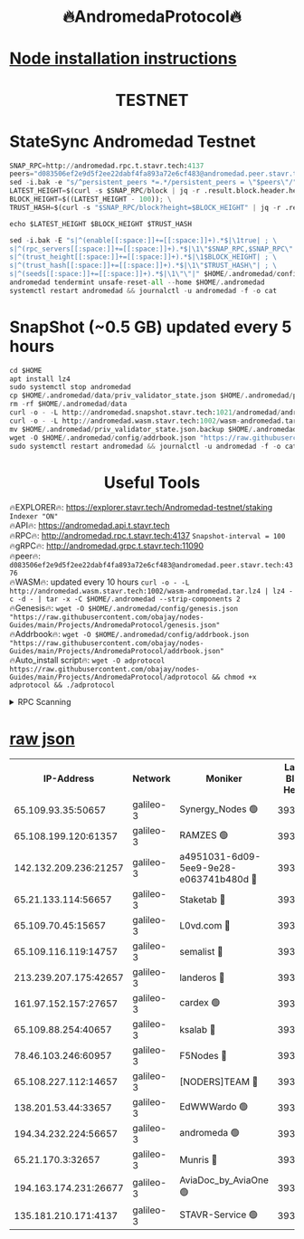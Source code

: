 <h1 align="center"> 🔥AndromedaProtocol🔥</h1>

[Node installation instructions](https://github.com/obajay/nodes-Guides/tree/main/Projects/AndromedaProtocol)
=

<h1 align="center"> TESTNET</h1>

# StateSync Andromedad Testnet
```python
SNAP_RPC=http://andromedad.rpc.t.stavr.tech:4137
peers="d083506ef2e9d5f2ee22dabf4fa893a72e6cf483@andromedad.peer.stavr.tech:4376"
sed -i.bak -e "s/^persistent_peers *=.*/persistent_peers = \"$peers\"/" $HOME/.andromedad/config/config.toml
LATEST_HEIGHT=$(curl -s $SNAP_RPC/block | jq -r .result.block.header.height); \
BLOCK_HEIGHT=$((LATEST_HEIGHT - 100)); \
TRUST_HASH=$(curl -s "$SNAP_RPC/block?height=$BLOCK_HEIGHT" | jq -r .result.block_id.hash)

echo $LATEST_HEIGHT $BLOCK_HEIGHT $TRUST_HASH

sed -i.bak -E "s|^(enable[[:space:]]+=[[:space:]]+).*$|\1true| ; \
s|^(rpc_servers[[:space:]]+=[[:space:]]+).*$|\1\"$SNAP_RPC,$SNAP_RPC\"| ; \
s|^(trust_height[[:space:]]+=[[:space:]]+).*$|\1$BLOCK_HEIGHT| ; \
s|^(trust_hash[[:space:]]+=[[:space:]]+).*$|\1\"$TRUST_HASH\"| ; \
s|^(seeds[[:space:]]+=[[:space:]]+).*$|\1\"\"|" $HOME/.andromedad/config/config.toml
andromedad tendermint unsafe-reset-all --home $HOME/.andromedad
systemctl restart andromedad && journalctl -u andromedad -f -o cat
```
# SnapShot (~0.5 GB) updated every 5 hours
```python
cd $HOME
apt install lz4
sudo systemctl stop andromedad
cp $HOME/.andromedad/data/priv_validator_state.json $HOME/.andromedad/priv_validator_state.json.backup
rm -rf $HOME/.andromedad/data
curl -o - -L http://andromedad.snapshot.stavr.tech:1021/andromedad/andromedad-snap.tar.lz4 | lz4 -c -d - | tar -x -C $HOME/.andromedad --strip-components 2
curl -o - -L http://andromedad.wasm.stavr.tech:1002/wasm-andromedad.tar.lz4 | lz4 -c -d - | tar -x -C $HOME/.andromedad --strip-components 2
mv $HOME/.andromedad/priv_validator_state.json.backup $HOME/.andromedad/data/priv_validator_state.json
wget -O $HOME/.andromedad/config/addrbook.json "https://raw.githubusercontent.com/obajay/nodes-Guides/main/Projects/AndromedaProtocol/addrbook.json"
sudo systemctl restart andromedad && journalctl -u andromedad -f -o cat
```
 <h1 align="center"> Useful Tools</h1>

🔥EXPLORER🔥:    https://explorer.stavr.tech/Andromedad-testnet/staking            `Indexer "ON"` \
🔥API🔥:         https://andromedad.api.t.stavr.tech \
🔥RPC🔥:         http://andromedad.rpc.t.stavr.tech:4137                  `Snapshot-interval = 100` \
🔥gRPC🔥:        http://andromedad.grpc.t.stavr.tech:11090 \
🔥peer🔥:        `d083506ef2e9d5f2ee22dabf4fa893a72e6cf483@andromedad.peer.stavr.tech:4376` \
🔥WASM🔥: updated every 10 hours `curl -o - -L http://andromedad.wasm.stavr.tech:1002/wasm-andromedad.tar.lz4 | lz4 -c -d - | tar -x -C $HOME/.andromedad --strip-components 2` \
🔥Genesis🔥: `wget -O $HOME/.andromedad/config/genesis.json "https://raw.githubusercontent.com/obajay/nodes-Guides/main/Projects/AndromedaProtocol/genesis.json"` \
🔥Addrbook🔥: `wget -O $HOME/.andromedad/config/addrbook.json "https://raw.githubusercontent.com/obajay/nodes-Guides/main/Projects/AndromedaProtocol/addrbook.json"` \
🔥Auto_install script🔥: `wget -O adprotocol https://raw.githubusercontent.com/obajay/nodes-Guides/main/Projects/AndromedaProtocol/adprotocol && chmod +x adprotocol && ./adprotocol`



<details>
<summary>RPC Scanning</summary>

<h2 align="center"> We scan nodes in real time every 4 hours. And we provide the final result of RPC endpoints.
We cannot influence the operation of these nodes in any way. </h2>


```python
If Voting Power is higher than 0 --> then the Node is a validator of the network and may be subject to attack and be a potential threat to the chain.
```
```python
We marked such validators with a red symbol
```

</details>

[raw json](https://rpc-check.androt.stavr.tech/androt/rpcandrot_result.json)
=

<table><tr><th>IP-Address</th><th>Network</th><th>Moniker</th><th>Latest Block Height</th><th>Earliest Block Height</th><th>Catching Up</th><th>Voting Power</th><th>Scan Time</th></tr><tr><td>65.109.93.35:50657</td><td>galileo-3</td><td>Synergy_Nodes 🟢</td><td>3938938</td><td>0</td><td>False</td><td>0</td><td>2023-11-23T16:56:40.159680751UTC</td></tr><tr><td>65.108.199.120:61357</td><td>galileo-3</td><td>RAMZES 🟢</td><td>3938934</td><td>1</td><td>False</td><td>0</td><td>2023-11-23T16:56:19.766730716UTC</td></tr><tr><td>142.132.209.236:21257</td><td>galileo-3</td><td>a4951031-6d09-5ee9-9e28-e063741b480d 🔴</td><td>3938937</td><td>1</td><td>False</td><td>3</td><td>2023-11-23T16:56:35.221506477UTC</td></tr><tr><td>65.21.133.114:56657</td><td>galileo-3</td><td>Staketab 🔴</td><td>3938938</td><td>90001</td><td>False</td><td>2</td><td>2023-11-23T16:56:41.139659064UTC</td></tr><tr><td>65.109.70.45:15657</td><td>galileo-3</td><td>L0vd.com 🔴</td><td>3938938</td><td>659001</td><td>False</td><td>3</td><td>2023-11-23T16:56:39.791932880UTC</td></tr><tr><td>65.109.116.119:14757</td><td>galileo-3</td><td>semalist 🔴</td><td>3938934</td><td>2228721</td><td>False</td><td>1318</td><td>2023-11-23T16:56:12.272704131UTC</td></tr><tr><td>213.239.207.175:42657</td><td>galileo-3</td><td>landeros 🔴</td><td>3938932</td><td>2642001</td><td>False</td><td>72</td><td>2023-11-23T16:56:00.701840574UTC</td></tr><tr><td>161.97.152.157:27657</td><td>galileo-3</td><td>cardex 🟢</td><td>3938938</td><td>2945323</td><td>False</td><td>0</td><td>2023-11-23T16:56:40.522681148UTC</td></tr><tr><td>65.109.88.254:40657</td><td>galileo-3</td><td>ksalab 🔴</td><td>3938934</td><td>3000356</td><td>False</td><td>31921</td><td>2023-11-23T16:56:13.303306112UTC</td></tr><tr><td>78.46.103.246:60957</td><td>galileo-3</td><td>F5Nodes 🔴</td><td>3938938</td><td>3057001</td><td>False</td><td>24</td><td>2023-11-23T16:56:40.768683855UTC</td></tr><tr><td>65.108.227.112:14657</td><td>galileo-3</td><td>[NODERS]TEAM 🔴</td><td>3938932</td><td>3176323</td><td>False</td><td>959616</td><td>2023-11-23T16:56:01.030230096UTC</td></tr><tr><td>138.201.53.44:33657</td><td>galileo-3</td><td>EdWWWardo 🟢</td><td>3938927</td><td>3406335</td><td>False</td><td>0</td><td>2023-11-23T16:56:05.516191050UTC</td></tr><tr><td>194.34.232.224:56657</td><td>galileo-3</td><td>andromeda 🟢</td><td>3938934</td><td>3838934</td><td>False</td><td>0</td><td>2023-11-23T16:56:12.600250168UTC</td></tr><tr><td>65.21.170.3:32657</td><td>galileo-3</td><td>Munris 🔴</td><td>3938936</td><td>3838936</td><td>False</td><td>411</td><td>2023-11-23T16:56:28.793285292UTC</td></tr><tr><td>194.163.174.231:26677</td><td>galileo-3</td><td>AviaDoc_by_AviaOne 🟢</td><td>3938936</td><td>3928001</td><td>False</td><td>0</td><td>2023-11-23T16:56:28.361899129UTC</td></tr><tr><td>135.181.210.171:4137</td><td>galileo-3</td><td>STAVR-Service 🟢</td><td>3938934</td><td>3936001</td><td>False</td><td>0</td><td>2023-11-23T16:56:12.946929224UTC</td></tr></table>

